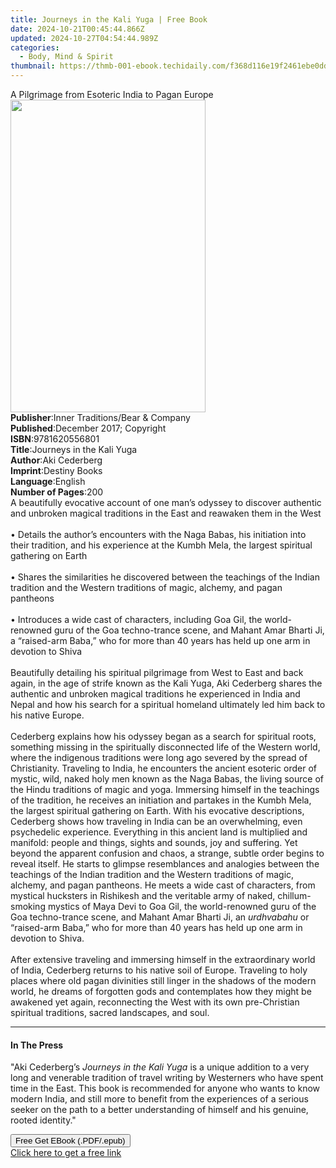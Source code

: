 ```yaml
---
title: Journeys in the Kali Yuga | Free Book
date: 2024-10-21T00:45:44.866Z
updated: 2024-10-27T04:54:44.989Z
categories:
  - Body, Mind & Spirit
thumbnail: https://thmb-001-ebook.techidaily.com/f368d116e19f2461ebe0ddbbebb7f3bbd6578245ee34562c450b8f6dc5915f5b.jpg
---
```

<main id="book-container">
  <div class="flex flex-col">
    <div class="book-brief flex-1 py-6 px-4 sm:p-6 md:py-10 md:px-8">
      <!-- brief-->
      <div class="book-brief-main">
        A Pilgrimage from Esoteric India to Pagan Europe
      </div>
    </div>
    <div
      class="book-meta-info flex-1 grid gap-4 col-start-1 col-end-3 row-start-1 sm:mb-6 sm:grid-cols-4 lg:gap-6 lg:col-start-2 lg:row-end-6 lg:row-span-6 lg:mb-0"
    >
      <div
        class="book-meta-info-left place-content-center mt-4 p-4 text-sm leading-6 col-start-2 col-span-2 dark:text-slate-400"
      >
        <img
          class="w-full h-500 object-cover rounded-lg sm:h-255 sm:col-span-2 lg:col-span-full"
          src="https://img-001-ebook.techidaily.com/6718e4ed8798d20ba22650a82756423ca4542c79b0c5745409b31d0bf3c75ce2.jpg"
          alt=""
          width="312"
          height="500"
        />
      </div>
      <div
        class="book-meta-info-right mt-2 col-start-1 row-start-2 col-span-3 self-center"
      >
        <!-- meta data  -->
        <div class="flex flex-col px-4 md:px-8">
          <div class="flex-1">
            <strong>Publisher</strong>:<span class="px-2"
              >Inner Traditions/Bear &amp; Company</span
            >
          </div>
          <div class="flex-1">
            <strong>Published</strong>:<span class="px-2"
              >December 2017; Copyright</span
            >
          </div>
          <div class="flex-1">
            <strong>ISBN</strong>:<span class="px-2">9781620556801</span>
          </div>
          <div class="flex-1">
            <strong>Title</strong>:<span class="px-2"
              >Journeys in the Kali Yuga</span
            >
          </div>
          <div class="flex-1">
            <strong>Author</strong>:<span class="px-2">Aki Cederberg</span>
          </div>
          <div class="flex-1">
            <strong>Imprint</strong>:<span class="px-2">Destiny Books</span>
          </div>
          <div class="flex-1">
            <strong>Language</strong>:<span class="px-2">English</span>
          </div>
          <div class="flex-1">
            <strong>Number of Pages</strong>:<span class="px-2">200</span>
          </div>
        </div>
      </div>
    </div>
    <div class="book-description flex-1 py-6 px-4 sm:p-6 md:py-10 md:px-8">
      <div class="book-description-main">
        <div accordion-content="" id="description">
          A beautifully evocative account of one man’s odyssey to discover
          authentic and unbroken magical traditions in the East and reawaken
          them in the West <br /><br />• Details the author’s encounters with
          the Naga Babas, his initiation into their tradition, and his
          experience at the Kumbh Mela, the largest spiritual gathering on Earth
          <br /><br />• Shares the similarities he discovered between the
          teachings of the Indian tradition and the Western traditions of magic,
          alchemy, and pagan pantheons <br /><br />• Introduces a wide cast of
          characters, including Goa Gil, the world-renowned guru of the Goa
          techno-trance scene, and Mahant Amar Bharti Ji, a “raised-arm Baba,”
          who for more than 40 years has held up one arm in devotion to Shiva
          <br /><br />Beautifully detailing his spiritual pilgrimage from West
          to East and back again, in the age of strife known as the Kali Yuga,
          Aki Cederberg shares the authentic and unbroken magical traditions he
          experienced in India and Nepal and how his search for a spiritual
          homeland ultimately led him back to his native Europe.
          <br /><br />Cederberg explains how his odyssey began as a search for
          spiritual roots, something missing in the spiritually disconnected
          life of the Western world, where the indigenous traditions were long
          ago severed by the spread of Christianity. Traveling to India, he
          encounters the ancient esoteric order of mystic, wild, naked holy men
          known as the Naga Babas, the living source of the Hindu traditions of
          magic and yoga. Immersing himself in the teachings of the tradition,
          he receives an initiation and partakes in the Kumbh Mela, the largest
          spiritual gathering on Earth. With his evocative descriptions,
          Cederberg shows how traveling in India can be an overwhelming, even
          psychedelic experience. Everything in this ancient land is multiplied
          and manifold: people and things, sights and sounds, joy and suffering.
          Yet beyond the apparent confusion and chaos, a strange, subtle order
          begins to reveal itself. He starts to glimpse resemblances and
          analogies between the teachings of the Indian tradition and the
          Western traditions of magic, alchemy, and pagan pantheons. He meets a
          wide cast of characters, from mystical hucksters in Rishikesh and the
          veritable army of naked, chillum-smoking mystics of Maya Devi to Goa
          Gil, the world-renowned guru of the Goa techno-trance scene, and
          Mahant Amar Bharti Ji, an <i>urdhvabahu</i> or “raised-arm Baba,” who
          for more than 40 years has held up one arm in devotion to Shiva.
          <br /><br />After extensive traveling and immersing himself in the
          extraordinary world of India, Cederberg returns to his native soil of
          Europe. Traveling to holy places where old pagan divinities still
          linger in the shadows of the modern world, he dreams of forgotten gods
          and contemplates how they might be awakened yet again, reconnecting
          the West with its own pre-Christian spiritual traditions, sacred
          landscapes, and soul.
        </div>
        <div class="accordion-fader"></div>
      </div>
    </div>
    <div class="book-excerpts flex-1 py-6 px-4 sm:p-6 md:py-10 md:px-8">
      <!-- excerpts-->
      <div class="book-excerpts-main">
        <hr />
        <h4 class="placeholder placeholder-heading">
          <span>In The Press</span>
        </h4>
        <p>
          "Aki Cederberg’s<i> Journeys in the Kali Yuga</i> is a unique addition
          to a very long and venerable tradition of travel writing by Westerners
          who have spent time in the East. This book is recommended for anyone
          who wants to know modern India, and still more to benefit from the
          experiences of a serious seeker on the path to a better understanding
          of himself and his genuine, rooted identity."
        </p>
      </div>
    </div>
    <div
      class="book-about-author flex-1 py-6 px-4 sm:p-6 md:py-10 md:px-8"
    ></div>
    <div class="book-free-get flex-1 py-6 px-4 sm:p-6 md:py-10 md:px-8">
      <button
        id="btn-free-get"
        class="bg-blue-500 hover:bg-blue-700 text-white font-bold py-2 px-4 rounded"
      >
        Free Get EBook (.PDF/.epub)
      </button>
      <div id="countdown-display" class="px-2 text-lg mt-2"></div>
      <a
        id="free-link"
        class="hidden bg-blue-500 hover:bg-blue-700 text-white font-bold py-2 px-4 rounded"
        href="https://www.ebooks.com/en-us/book/95782697/journeys-in-the-kali-yuga/aki-cederberg/"
        target="_blank"
        >Click here to get a free link</a
      >
    </div>
    <script>
      let countdownTime = 0;
      let countdownInterval = null;
      document
        .getElementById('btn-free-get')
        .addEventListener('click', startCountdown);
      function startCountdown() {
        countdownTime = new Date().getTime() + 60000 * 3;
        countdownInterval = setInterval(updateCountdown, 1000);
        document.getElementById('btn-free-get').disabled = true;
        document
          .getElementById('btn-free-get')
          .classList.add('bg-gray-500', 'cursor-not-allowed');
      }
      function updateCountdown() {
        let currentTime = new Date().getTime();
        let timeLeft = countdownTime - currentTime;
        let secondsLeft = Math.floor(timeLeft / 1000);
        document.getElementById('countdown-display').innerHTML =
          `Remaining time: ${secondsLeft} seconds.`;
        if (secondsLeft <= 0) {
          clearInterval(countdownInterval);
          document.getElementById('btn-free-get').classList.add('hidden');
          document.getElementById('free-link').classList.remove('hidden');
          document.getElementById('countdown-display').innerHTML = '';
        }
      }
    </script>
  </div>
</main>

<ins class="adsbygoogle"
      style="display:block"
      data-ad-client="ca-pub-7571918770474297"
      data-ad-slot="8358498916"
      data-ad-format="auto"
      data-full-width-responsive="true"></ins>
    
